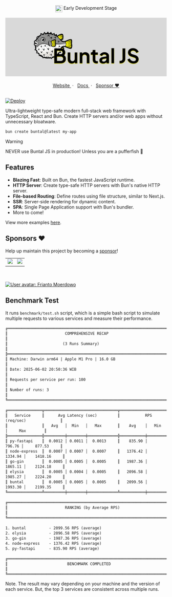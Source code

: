 <section align="center">
  <img align="top" src="https://media.tenor.com/yjOrdcOkLPUAAAAj/green-dot.gif" width="22px" height="22px" />
  <span>Early Development Stage</span>
<section>

<br/>

<section>
  <img src="https://github.com/mgilangjanuar/buntal/raw/main/banner.png" alt="Buntal JS"/>
</section>

<br/>

<section align="center">
  <a href="https://buntaljs.org" target="_blank">
    Website
  </a>
  <span> &nbsp;&middot; &nbsp;</span>
  <a href="https://buntaljs.org/docs" target="_blank">
    Docs
  </a>
  <span> &nbsp;&middot; &nbsp;</span>
  <a href="https://github.com/sponsors/mgilangjanuar" target="_blank">
    Sponsor &hearts;
  </a>
</section>

<br/>

<section align="left" markdown="1">

[![Deploy](https://github.com/mgilangjanuar/buntal/actions/workflows/deploy.yml/badge.svg)](https://github.com/mgilangjanuar/buntal/actions/workflows/deploy.yml)

<p>Ultra-lightweight type-safe modern full-stack web framework with TypeScript, React and Bun. Create HTTP servers and/or web apps without unnecessary bloatware.</p>

```bash
bun create buntal@latest my-app
```

> [!WARNING]
> NEVER use Buntal JS in production! Unless you are a pufferfish 🐡

## Features

- **Blazing Fast**: Built on Bun, the fastest JavaScript runtime.
- **HTTP Server**: Create type-safe HTTP servers with Bun's native HTTP server.
- **File-based Routing**: Define routes using file structure, similar to Next.js.
- **SSR**: Server-side rendering for dynamic content.
- **SPA**: Single Page Application support with Bun's bundler.
- More to come!

View more examples [here](/examples).

## Sponsors ❤️

Help up maintain this project by becoming a [sponsor](https://github.com/sponsors/mgilangjanuar)!

<table>
  <tr>
    <td>
      <a href="https://m.do.co/c/4aad6c899906">
          <img src="https://opensource.nyc3.cdn.digitaloceanspaces.com/attribution/assets/SVG/DO_Logo_horizontal_blue.svg" width="201px">
      </a>
    </td>
    <td>
      <a href="https://cloudflare.com/?ref=buntaljs">
          <img src="https://cf-assets.www.cloudflare.com/slt3lc6tev37/fdh7MDcUlyADCr49kuUs2/5f780ced9677a05d52b05605be88bc6f/cf-logo-v-rgb.png" width="140px">
      </a>
    </td>
  </tr>
</table>

<br />
<br />

<!-- sponsors --><a href="https://github.com/moerdowo"><img src="https:&#x2F;&#x2F;github.com&#x2F;moerdowo.png" width="60px" alt="User avatar: Frianto Moerdowo" /></a><!-- sponsors -->

## Benchmark Test

It runs `benchmark/test.sh` script, which is a simple bash script to simulate multiple requests to various services and measure their performance.

```
╔════════════════════════════════════════════════════════════════════════════╗
║                         COMPREHENSIVE RECAP                                ║
║                        (3 Runs Summary)                                    ║
╠════════════════════════════════════════════════════════════════════════════╣
║ Machine: Darwin arm64 | Apple M1 Pro | 16.0 GB                             ║
║ Date: 2025-06-02 20:50:36 WIB                                              ║
║ Requests per service per run: 100                                          ║
║ Number of runs: 3                                                          ║
╚════════════════════════════════════════════════════════════════════════════╝

╔═══════════════╦════════════════════════════════╦═══════════════════════════════════════╗
║   Service     ║      Avg Latency (sec)         ║           RPS (req/sec)               ║
║               ║   Avg   │  Min   │   Max       ║    Avg    │   Min    │     Max        ║
╠═══════════════╬═════════╪════════╪═════════════╬═══════════╪══════════╪════════════════╣
║ py-fastapi    ║  0.0012 │ 0.0011 │  0.0013     ║    835.90 │   796.76 │     877.53     ║
║ node-express  ║  0.0007 │ 0.0007 │  0.0007     ║   1376.42 │  1334.94 │    1418.16     ║
║ go-gin        ║  0.0005 │ 0.0005 │  0.0005     ║   1987.36 │  1865.11 │    2124.18     ║
║ elysia        ║  0.0005 │ 0.0004 │  0.0005     ║   2096.58 │  1985.27 │    2224.20     ║
║ buntal        ║  0.0005 │ 0.0005 │  0.0005     ║   2099.56 │  1993.30 │    2199.35     ║
╚═══════════════╩═════════╪════════╪═════════════╩═══════════╪══════════╪════════════════╝

╔════════════════════════════════════════════════════════════════════════════╗
║                         RANKING (by Average RPS)                           ║
╚════════════════════════════════════════════════════════════════════════════╝

1. buntal          - 2099.56 RPS (average)
2. elysia          - 2096.58 RPS (average)
3. go-gin          - 1987.36 RPS (average)
4. node-express    - 1376.42 RPS (average)
5. py-fastapi      - 835.90 RPS (average)

╔════════════════════════════════════════════════════════════════════════════╗
║                          BENCHMARK COMPLETED                               ║
╚════════════════════════════════════════════════════════════════════════════╝
```

Note. The result may vary depending on your machine and the version of each service. But, the top 3 services are consistent across multiple runs.

</section>
